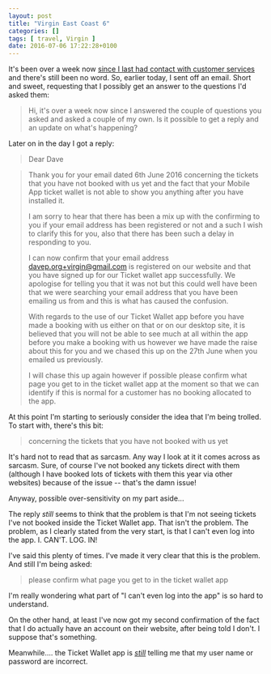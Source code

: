 ```yaml
---
layout: post
title: "Virgin East Coast 6"
categories: []
tags: [ travel, Virgin ]
date: 2016-07-06 17:22:28+0100
---
```


It's been over a week now
[since I last had contact with customer services](/2016/06/28/virgin_east_coast_5.html)
and there's still been no word. So, earlier today, I sent off an email.
Short and sweet, requesting that I possibly get an answer to the questions
I'd asked them:

> Hi, it's over a week now since I answered the couple of questions you
> asked and asked a couple of my own. Is it possible to get a reply and an
> update on what's happening?

Later on in the day I got a reply:

> Dear Dave
> 

> Thank you for your email dated 6th June 2016 concerning the tickets that
> you have not booked with us yet and the fact that your Mobile App ticket
> wallet is not able to show you anything after you have installed it.
> 
> I am sorry to hear that there has been a mix up with the confirming to you
> if your email address has been registered or not and a such I wish to
> clarify this for you, also that there has been such a delay in responding
> to you.
> 
> I can now confirm that your email address davep.org+virgin@gmail.com is
> registered on our website and that you have signed up for our Ticket
> wallet app successfully. We apologise for telling you that it was not but
> this could well have been that we were searching your email address that
> you have been emailing us from and this is what has caused the confusion.
> 
> With regards to the use of our Ticket Wallet app before you have made a
> booking with us either on that or on our desktop site, it is believed that
> you will not be able to see much at all within the app before you make a
> booking with us however we have made the raise about this for you and we
> chased this up on the 27th June when you emailed us previously.
> 
> I will chase this up again however if possible please confirm what page
> you get to in the ticket wallet app at the moment so that we can identify
> if this is normal for a customer has no booking allocated to the app.

At this point I'm starting to seriously consider the idea that I'm being
trolled. To start with, there's this bit:

> concerning the tickets that you have not booked with us yet

It's hard not to read that as sarcasm. Any way I look at it it comes across
as sarcasm. Sure, of course I've not booked any tickets direct with them
(although I have booked lots of tickets with them this year via other
websites) because of the issue -- that's the damn issue!

Anyway, possible over-sensitivity on my part aside...

The reply *still* seems to think that the problem is that I'm not seeing
tickets I've not booked inside the Ticket Wallet app. That isn't the
problem. The problem, as I clearly stated from the very start, is that I
can't even log into the app. I. CAN'T. LOG. IN!

I've said this plenty of times. I've made it very clear that this is the
problem. And still I'm being asked:

> please confirm what page you get to in the ticket wallet app

I'm really wondering what part of "I can't even log into the app" is so hard
to understand.

On the other hand, at least I've now got my second confirmation of the fact
that I do actually have an account on their website, after being told I
don't. I suppose that's something.

Meanwhile.... the Ticket Wallet app is
[*still*](/2016/06/17/virgin_east_coast.html) telling me that my user name
or password are incorrect.

